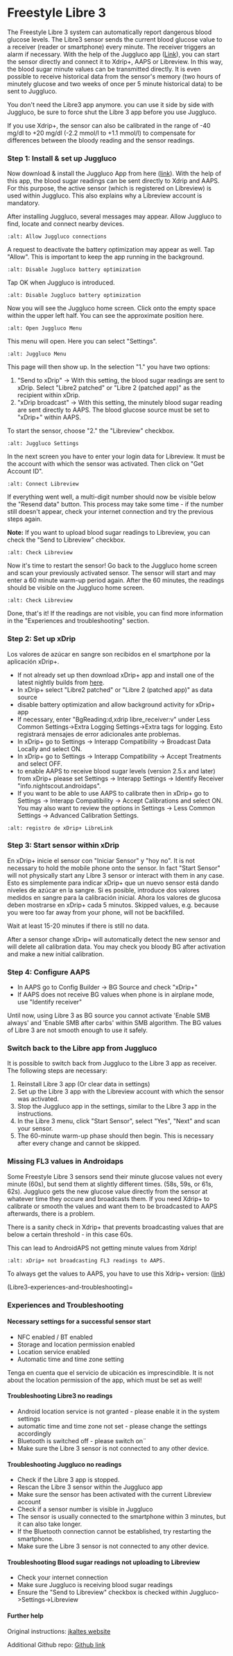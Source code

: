 # Freestyle Libre 3

The Freestyle Libre 3 system can automatically report dangerous blood glucose levels. The Libre3 sensor sends the current blood glucose value to a receiver (reader or smartphone) every minute. The receiver triggers an alarm if necessary. With the help of the Juggluco app ([Link](https://www.juggluco.nl/Juggluco/mgdL/index.html)), you can start the sensor directly and connect it to Xdrip+, AAPS or Libreview. In this way, the blood sugar minute values can be transmitted directly. It is even possible to receive historical data from the sensor's memory (two hours of minutely glucose and two weeks of once per 5 minute historical data) to be sent to Juggluco.

You don't need the Libre3 app anymore. you can use it side by side with Juggluco, be sure to force shut the Libre 3 app before you use Juggluco.

If you use Xdrip+, the sensor can also be calibrated in the range of -40 mg/dl to +20 mg/dl (-2.2 mmol/l to +1.1 mmol/l) to compensate for differences between the bloody reading and the sensor readings.


### Step 1: Install & set up Juggluco

Now download & install the Juggluco App from here ([link](https://www.juggluco.nl/Juggluco/download.html)). With the help of this app, the blood sugar readings can be sent directly to Xdrip and AAPS. For this purpose, the active sensor (which is registered on Libreview) is used within Juggluco. This also explains why a Libreview account is mandatory.

After installing Juggluco, several messages may appear. Allow Juggluco to find, locate and connect nearby devices.

```{image} ../images/libre3/17.jpg
:alt: Allow Juggluco connections
```

A request to deactivate the battery optimization may appear as well. Tap "Allow". This is important to keep the app running in the background.

```{image} ../images/libre3/18.jpg
:alt: Disable Juggluco battery optimization
```

Tap OK when Juggluco is introduced.

```{image} ../images/libre3/19.jpg
:alt: Disable Juggluco battery optimization
```

Now you will see the Juggluco home screen. Click onto the empty space within the upper left half. You can see the approximate position here.

```{image} ../images/libre3/20.jpg
:alt: Open Juggluco Menu
```

This menu will open. Here you can select "Settings".

```{image} ../images/libre3/21.jpg
:alt: Juggluco Menu
```

This page will then show up. In the selection "1." you have two options:

1. "Send to xDrip" -> With this setting, the blood sugar readings are sent to xDrip. Select "Libre2 patched" or "Libre 2 (patched app)" as the recipient within xDrip.
2. "xDrip broadcast" -> With this setting, the minutely blood sugar reading are sent directly to AAPS. The blood glucose source must be set to "xDrip+" within AAPS.

To start the sensor, choose "2." the "Libreview" checkbox.

```{image} ../images/libre3/22.jpg
:alt: Juggluco Settings
```

In the next screen you have to enter your login data for Libreview. It must be the account with which the sensor was activated. Then click on "Get Account ID".

```{image} ../images/libre3/23.jpg
:alt: Connect Libreview
```

If everything went well, a multi-digit number should now be visible below the "Resend data" button. This process may take some time - if the number still doesn't appear, check your internet connection and try the previous steps again.

**Note:** If you want to upload blood sugar readings to Libreview, you can check the "Send to Libreview" checkbox.

```{image} ../images/libre3/24.jpg
:alt: Check Libreview
```

Now it's time to restart the sensor! Go back to the Juggluco home screen and scan your previously activated sensor. The sensor will start and may enter a 60 minute warm-up period again. After the 60 minutes, the readings should be visible on the Juggluco home screen.

```{image} ../images/libre3/25.jpg
:alt: Check Libreview
```

Done, that's it! If the readings are not visible, you can find more information in the "Experiences and troubleshooting" section.

### Step 2: Set up xDrip

Los valores de azúcar en sangre son recibidos en el smartphone por la aplicación xDrip+.

- If not already set up then download xDrip+ app and install one of the latest nightly builds from [here](https://github.com/NightscoutFoundation/xDrip/releases).
- In xDrip+ select "Libre2 patched" or "Libre 2 (patched app)" as data source
- disable battery optimization and allow background activity for xDrip+ app
- If necessary, enter "BgReading:d,xdrip libre_receiver:v" under Less Common Settings->Extra Logging Settings->Extra tags for logging. Esto registrará mensajes de error adicionales ante problemas.
- In xDrip+ go to Settings -> Interapp Compatibility -> Broadcast Data Locally and select ON.
- In xDrip+ go to Settings -> Interapp Compatibility -> Accept Treatments and select OFF.
- to enable AAPS to receive blood sugar levels (version 2.5.x and later) from xDrip+ please set Settings -> Interapp Settings -> Identify Receiver "info.nightscout.androidaps".
- If you want to be able to use AAPS to calibrate then in xDrip+ go to Settings -> Interapp Compatibility -> Accept Calibrations and select ON. You may also want to review the options in Settings -> Less Common Settings -> Advanced Calibration Settings.

```{image} ../images/Libre2_Tags.png
:alt: registro de xDrip+ LibreLink
```

### Step 3: Start sensor within xDrip

En xDrip+ inicie el sensor con "Iniciar Sensor" y "hoy no". It is not necessary to hold the mobile phone onto the sensor. In fact "Start Sensor" will not physically start any Libre 3 sensor or interact with them in any case. Esto es simplemente para indicar xDrip+ que un nuevo sensor está dando niveles de azúcar en la sangre. Si es posible, introduce dos valores medidos en sangre para la calibración inicial. Ahora los valores de glucosa deben mostrarse en xDrip+ cada 5 minutos. Skipped values, e.g. because you were too far away from your phone, will not be backfilled.

Wait at least 15-20 minutes if there is still no data.

After a sensor change xDrip+ will automatically detect the new sensor and will delete all calibration data. You may check you bloody BG after activation and make a new initial calibration.

### Step 4: Configure AAPS

- In AAPS go to Config Builder -> BG Source and check "xDrip+"
- If AAPS does not receive BG values when phone is in airplane mode, use "Identify receiver"

Until now, using Libre 3 as BG source you cannot activate 'Enable SMB always' and 'Enable SMB after carbs' within SMB algorithm. The BG values of Libre 3 are not smooth enough to use it safely.

### Switch back to the Libre app from Juggluco

It is possible to switch back from Juggluco to the Libre 3 app as receiver. The following steps are necessary:

1. Reinstall Libre 3 app (Or clear data in settings)
2. Set up the Libre 3 app with the Libreview account with which the sensor was activated.
3. Stop the Juggluco app in the settings, similar to the Libre 3 app in the instructions.
4. In the Libre 3 menu, click "Start Sensor", select "Yes", "Next" and scan your sensor.
5. The 60-minute warm-up phase should then begin. This is necessary after every change and cannot be skipped.


### Missing FL3 values in Androidaps

Some Freestyle Libre 3 sensors send their minute glucose values not every minute (60s), but send them at slightly different times. (58s, 59s, or 61s, 62s). Juggluco gets the new glucose value directly from the sensor at whatever time they occure and broadcasts them. If you need Xdrip+ to calibrate or smooth the values and want them to be broadcasted to AAPS afterwards, there is a problem.

There is a sanity check in Xdrip+ that prevents broadcasting values that are below a certain threshold - in this case 60s.

This can lead to AndroidAPS not getting minute values from Xdrip!
```{image} https://camo.githubusercontent.com/72863950f3062716319362ba087877134d23fa9566c81e7ea6af266056dc5e1c/68747470733a2f2f696e73756c696e636c75622e64652f636f72652f696e6465782e7068703f6174746163686d656e742f32303136302d30356466383031392d343435642d343338652d383233362d3665396231633762333438622d6a7065672f
:alt: xDrip+ not broadcasting FL3 readings to AAPS.
```
To always get the values to AAPS, you have to use this Xdrip+ version: ([link](https://github.com/blaqone/xDrip))

(Libre3-experiences-and-troubleshooting)=
### Experiences and Troubleshooting

#### Necessary settings for a successful sensor start

- NFC enabled / BT enabled
- Storage and location permission enabled
- Location service enabled
- Automatic time and time zone setting

Tenga en cuenta que el servicio de ubicación es imprescindible. It is not about the location permission of the app, which must be set as well!


#### Troubleshooting Libre3 no readings

- Android location service is not granted - please enable it in the system settings
- automatic time and time zone not set - please change the settings accordingly
- Bluetooth is switched off - please switch on¨
- Make sure the Libre 3 sensor is not connected to any other device.

#### Troubleshooting Juggluco no readings

- Check if the Libre 3 app is stopped.
- Rescan the Libre 3 sensor within the Juggluco app
- Make sure the sensor has been activated with the current Libreview account
- Check if a sensor number is visible in Juggluco
- The sensor is usually connected to the smartphone within 3 minutes, but it can also take longer.
- If the Bluetooth connection cannot be established, try restarting the smartphone.
- Make sure the Libre 3 sensor is not connected to any other device.

#### Troubleshooting Blood sugar readings not uploading to Libreview

- Check your internet connection
- Make sure Juggluco is receiving blood sugar readings
- Ensure the "Send to Libreview" checkbox is checked within Juggluco->Settings->Libreview

#### Further help

Original instructions: [jkaltes website](http://jkaltes.byethost16.com/Juggluco/libre3/)

Additional Github repo: [Github link](https://github.com/maheini/FreeStyle-Libre-3-patch)
